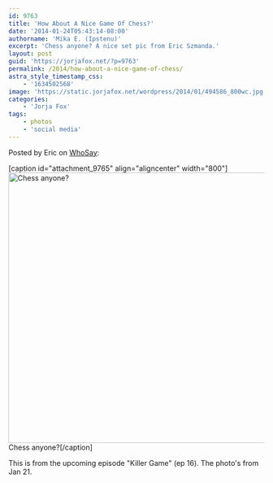 ```yaml
---
id: 9763
title: 'How About A Nice Game Of Chess?'
date: '2014-01-24T05:43:14-08:00'
authorname: 'Mika E. (Ipstenu)'
excerpt: 'Chess anyone? A nice set pic from Eric Szmanda.'
layout: post
guid: 'https://jorjafox.net/?p=9763'
permalink: /2014/how-about-a-nice-game-of-chess/
astra_style_timestamp_css:
    - '1634502568'
image: 'https://static.jorjafox.net/wordpress/2014/01/494586_800wc.jpg'
categories:
    - 'Jorja Fox'
tags:
    - photos
    - 'social media'
---
```


Posted by Eric on <a href="http://www.whosay.com/status/ericszmanda/824055">WhoSay</a>:

[caption id="attachment_9765" align="aligncenter" width="800"]<a href="http://www.whosay.com/status/ericszmanda/824055"><img class="size-full wp-image-9765" alt="Chess anyone?" src="//static.jorjafox.net/wordpress/2014/01/494586_800wc.jpg" width="800" height="532" /></a> Chess anyone?[/caption]

This is from the upcoming episode "Killer Game" (ep 16). The photo's from Jan 21.
